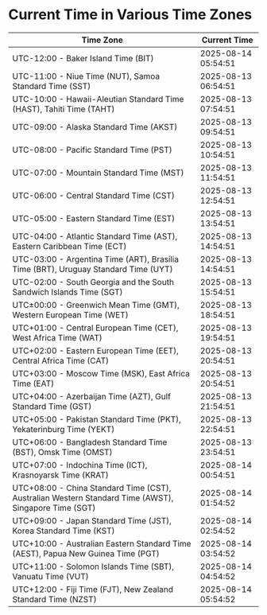 # Current Time in Various Time Zones

| Time Zone | Current Time |
|-----------|--------------|
| UTC-12:00 - Baker Island Time (BIT) | 2025-08-14 05:54:51 |
| UTC-11:00 - Niue Time (NUT), Samoa Standard Time (SST) | 2025-08-13 06:54:51 |
| UTC-10:00 - Hawaii-Aleutian Standard Time (HAST), Tahiti Time (TAHT) | 2025-08-13 07:54:51 |
| UTC-09:00 - Alaska Standard Time (AKST) | 2025-08-13 09:54:51 |
| UTC-08:00 - Pacific Standard Time (PST) | 2025-08-13 10:54:51 |
| UTC-07:00 - Mountain Standard Time (MST) | 2025-08-13 11:54:51 |
| UTC-06:00 - Central Standard Time (CST) | 2025-08-13 12:54:51 |
| UTC-05:00 - Eastern Standard Time (EST) | 2025-08-13 13:54:51 |
| UTC-04:00 - Atlantic Standard Time (AST), Eastern Caribbean Time (ECT) | 2025-08-13 14:54:51 |
| UTC-03:00 - Argentina Time (ART), Brasília Time (BRT), Uruguay Standard Time (UYT) | 2025-08-13 14:54:51 |
| UTC-02:00 - South Georgia and the South Sandwich Islands Time (SGT) | 2025-08-13 15:54:51 |
| UTC±00:00 - Greenwich Mean Time (GMT), Western European Time (WET) | 2025-08-13 18:54:51 |
| UTC+01:00 - Central European Time (CET), West Africa Time (WAT) | 2025-08-13 19:54:51 |
| UTC+02:00 - Eastern European Time (EET), Central Africa Time (CAT) | 2025-08-13 20:54:51 |
| UTC+03:00 - Moscow Time (MSK), East Africa Time (EAT) | 2025-08-13 20:54:51 |
| UTC+04:00 - Azerbaijan Time (AZT), Gulf Standard Time (GST) | 2025-08-13 21:54:51 |
| UTC+05:00 - Pakistan Standard Time (PKT), Yekaterinburg Time (YEKT) | 2025-08-13 22:54:51 |
| UTC+06:00 - Bangladesh Standard Time (BST), Omsk Time (OMST) | 2025-08-13 23:54:51 |
| UTC+07:00 - Indochina Time (ICT), Krasnoyarsk Time (KRAT) | 2025-08-14 00:54:51 |
| UTC+08:00 - China Standard Time (CST), Australian Western Standard Time (AWST), Singapore Time (SGT) | 2025-08-14 01:54:52 |
| UTC+09:00 - Japan Standard Time (JST), Korea Standard Time (KST) | 2025-08-14 02:54:52 |
| UTC+10:00 - Australian Eastern Standard Time (AEST), Papua New Guinea Time (PGT) | 2025-08-14 03:54:52 |
| UTC+11:00 - Solomon Islands Time (SBT), Vanuatu Time (VUT) | 2025-08-14 04:54:52 |
| UTC+12:00 - Fiji Time (FJT), New Zealand Standard Time (NZST) | 2025-08-14 05:54:52 |
